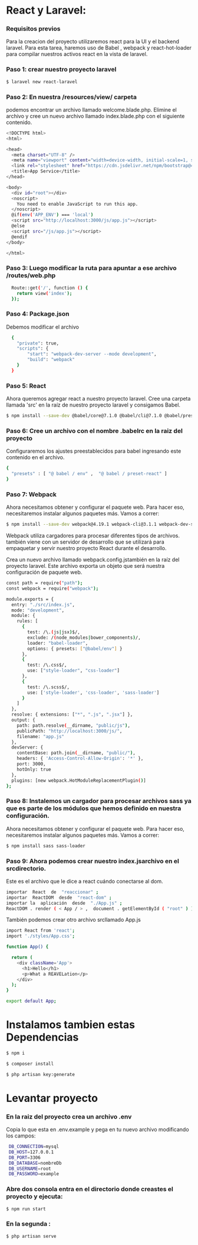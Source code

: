 # React y Laravel:
### Requisitos previos

Para la creacion del proyecto utilizaremos react para la UI y el backend laravel.
Para esta tarea, haremos uso de Babel , webpack y react-hot-loader para compilar nuestros activos react en la vista de laravel.

### Paso 1: crear nuestro proyecto laravel

```sh
$ laravel new react-laravel
```

### Paso 2: En nuestra /resources/view/ carpeta

podemos encontrar un archivo llamado welcome.blade.php. 
Elimine el archivo y cree un nuevo archivo llamado index.blade.php con el siguiente contenido.

```sh
<!DOCTYPE html>
<html>

<head>
  <meta charset="UTF-8" />
  <meta name="viewport" content="width=device-width, initial-scale=1, shrink-to-fit=no">
  <link rel="stylesheet" href="https://cdn.jsdelivr.net/npm/bootstrap@4.5.3/dist/css/bootstrap.min.css" integrity="sha384-TX8t27EcRE3e/ihU7zmQxVncDAy5uIKz4rEkgIXeMed4M0jlfIDPvg6uqKI2xXr2" crossorigin="anonymous">
  <title>App Service</title>
</head>

<body>
  <div id="root"></div>
  <noscript>
    You need to enable JavaScript to run this app.
  </noscript>
  @if(env('APP_ENV') === 'local')
  <script src="http://localhost:3000/js/app.js"></script>
  @else
  <script src="/js/app.js"></script>
  @endif
</body>

</html>
```
### Paso 3: Luego modificar la ruta para apuntar a ese archivo /routes/web.php

```sh
  Route::get('/', function () {
    return view('index');
  });
```

### Paso 4: Package.json
 Debemos modificar el archivo
 
```sh
  {
    "private": true,
    "scripts": {
        "start": "webpack-dev-server --mode development",
        "build": "webpack"
    }
  }
```

### Paso 5: React
 Ahora queremos agregar react a nuestro proyecto laravel. Cree una carpeta llamada 'src' en la raíz de nuestro proyecto laravel y consigamos Babel.
 
```sh
$ npm install --save-dev @babel/core@7.1.0 @babel/cli@7.1.0 @babel/preset-env@7.1.0 @babel/preset-react@7.0.0
```

### Paso 6: Cree un archivo con el nombre .babelrc en la raiz del proyecto
 Configuraremos los ajustes preestablecidos para babel ingresando este contenido en el archivo.
 
```sh
{
  "presets" : [ "@ babel / env" ,  "@ babel / preset-react" ]
}
```

### Paso 7: Webpack
 Ahora necesitamos obtener y configurar el paquete web. Para hacer eso, necesitaremos instalar algunos paquetes más. Vamos a correr:
 
```sh
$ npm install --save-dev webpack@4.19.1 webpack-cli@3.1.1 webpack-dev-server@3.1.8 style-loader@0.23.0 css-loader@1.0.0 babel-loader@8.0.2
```
Webpack utiliza cargadores para procesar diferentes tipos de archivos. también viene con un servidor de desarrollo que se utilizará para empaquetar y servir nuestro proyecto React durante el desarrollo.

Crea un nuevo archivo llamado webpack.config.jstambién en la raíz del proyecto laravel. Este archivo exporta un objeto que será nuestra configuración de paquete web.

```sh
const path = require("path");
const webpack = require("webpack");

module.exports = {
  entry: "./src/index.js",
  mode: "development",
  module: {
    rules: [
      {
        test: /\.(js|jsx)$/,
        exclude: /(node_modules|bower_components)/,
        loader: "babel-loader",
        options: { presets: ["@babel/env"] }
      },
      {
        test: /\.css$/,
        use: ["style-loader", "css-loader"]
      },
      {
        test: /\.scss$/,
        use: ['style-loader', 'css-loader', 'sass-loader']
      }
    ]
  },
  resolve: { extensions: ["*", ".js", ".jsx"] },
  output: {
    path: path.resolve(__dirname, "public/js"),
    publicPath: "http://localhost:3000/js/",
    filename: "app.js"
  },
  devServer: {
    contentBase: path.join(__dirname, "public/"),
    headers: { 'Access-Control-Allow-Origin': '*' },
    port: 3000,
    hotOnly: true
  },
  plugins: [new webpack.HotModuleReplacementPlugin()]
};
```
### Paso 8: Instalemos un cargador para procesar archivos sass ya que es parte de los módulos que hemos definido en nuestra configuración.
 Ahora necesitamos obtener y configurar el paquete web. Para hacer eso, necesitaremos instalar algunos paquetes más. Vamos a correr:
 
```sh
$ npm install sass sass-loader
```

### Paso 9: Ahora podemos crear nuestro index.jsarchivo en el srcdirectorio.
 Este es el archivo que le dice a react cuándo conectarse al dom.
 
```sh
importar  React  de  "reaccionar" ;
importar  ReactDOM  desde  "react-dom" ;
importar la  aplicación  desde  "./App.js" ;
ReactDOM . render ( < App / > ,  document . getElementById ( "root" ) ) ;

```

También podemos crear otro archivo srcllamado App.js

```sh
import React from 'react';
import './styles/App.css';

function App() {

  return (
    <div className='App'>
      <h1>Hello</h1>
      <p>What a REAVELation</p>
    </div>
  );
}

export default App;

```

# Instalamos tambien estas Dependencias

```sh
$ npm i
```
```sh
$ composer install
```
```sh
$ php artisan key:generate
```

# Levantar proyecto

### En la raiz del proyecto crea un archivo .env 
 Copia lo que esta en .env.example y pega en tu nuevo archivo modificando los campos:
 
```sh
 DB_CONNECTION=mysql
 DB_HOST=127.0.0.1
 DB_PORT=3306
 DB_DATABASE=nombreDb
 DB_USERNAME=root
 DB_PASSWORD=example
```


### Abre dos consola entra en el directorio donde creastes el proyecto y ejecuta: 
```sh
$ npm run start
```
### En la segunda :

```sh
$ php artisan serve
```



